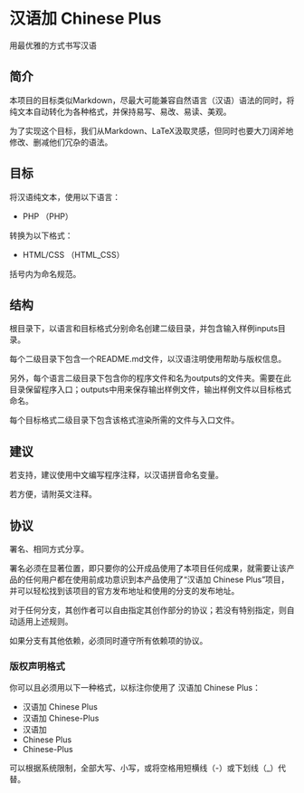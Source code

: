 # 汉语加 Chinese Plus

用最优雅的方式书写汉语

## 简介

本项目的目标类似Markdown，尽最大可能兼容自然语言（汉语）语法的同时，将纯文本自动转化为各种格式，并保持易写、易改、易读、美观。

为了实现这个目标，我们从Markdown、LaTeX汲取灵感，但同时也要大刀阔斧地修改、删减他们冗杂的语法。

## 目标

将汉语纯文本，使用以下语言：
- PHP （PHP）

转换为以下格式：
- HTML/CSS （HTML_CSS）

括号内为命名规范。

## 结构

根目录下，以语言和目标格式分别命名创建二级目录，并包含输入样例inputs目录。

每个二级目录下包含一个README.md文件，以汉语注明使用帮助与版权信息。

另外，每个语言二级目录下包含你的程序文件和名为outputs的文件夹。需要在此目录保留程序入口；outputs中用来保存输出样例文件，输出样例文件以目标格式命名。

每个目标格式二级目录下包含该格式渲染所需的文件与入口文件。

## 建议

若支持，建议使用中文编写程序注释，以汉语拼音命名变量。

若方便，请附英文注释。

## 协议

署名、相同方式分享。

署名必须在显著位置，即只要你的公开成品使用了本项目任何成果，就需要让该产品的任何用户都在使用前成功意识到本产品使用了“汉语加 Chinese Plus”项目，并可以轻松找到该项目的官方发布地址和使用的分支的发布地址。

对于任何分支，其创作者可以自由指定其创作部分的协议；若没有特别指定，则自动适用上述规则。

如果分支有其他依赖，必须同时遵守所有依赖项的协议。

### 版权声明格式

你可以且必须用以下一种格式，以标注你使用了 汉语加 Chinese Plus：

- 汉语加 Chinese Plus
- 汉语加 Chinese-Plus
- 汉语加
- Chinese Plus
- Chinese-Plus

可以根据系统限制，全部大写、小写，或将空格用短横线（-）或下划线（_）代替。
